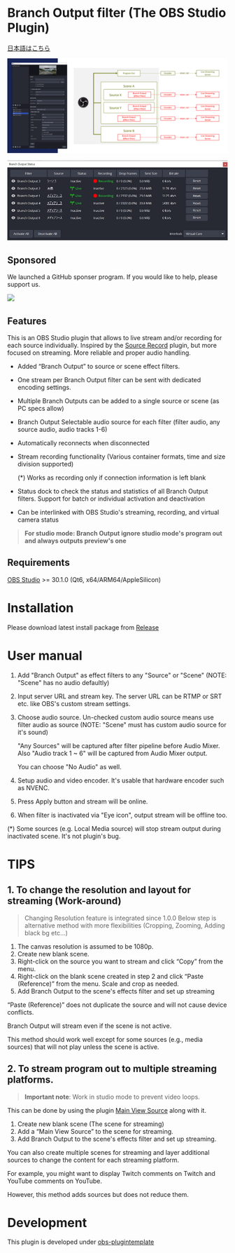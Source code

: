 # Branch Output filter (The OBS Studio Plugin)

[日本語はこちら](./README_ja.md)

[<img src="./screenshot1.jpg" />](./screenshot1.jpg)

[<img src="./screenshot2.jpg" />](./screenshot2.jpg)

## Sponsored

We launched a GitHub sponser program. If you would like to help, please support us.

[<img src="https://img.shields.io/static/v1?label=Sponsor&message=%E2%9D%A4&logo=GitHub&color=%23fe8e86" />](https://github.com/sponsors/OPENSPHERE-Inc)

## Features

This is an OBS Studio plugin that allows to live stream and/or recording for each source individually.
Inspired by the [Source Record](https://github.com/exeldro/obs-source-record) plugin, but more focused on streaming.
More reliable and proper audio handling.

- Added “Branch Output” to source or scene effect filters.
- One stream per Branch Output filter can be sent with dedicated encoding settings.
- Multiple Branch Outputs can be added to a single source or scene (as PC specs allow)
- Branch Output Selectable audio source for each filter (filter audio, any source audio, audio tracks 1-6)
- Automatically reconnects when disconnected
- Stream recording functionality (Various container formats, time and size division supported)
  
  (*) Works as recording only if connection information is left blank
  
- Status dock to check the status and statistics of all Branch Output filters. Support for batch or individual activation and deactivation
- Can be interlinked with OBS Studio's streaming, recording, and virtual camera status

> **For studio mode: Branch Output ignore studio mode's program out and always outputs preview's one**

## Requirements

[OBS Studio](https://obsproject.com/) >= 30.1.0 (Qt6, x64/ARM64/AppleSilicon)

# Installation

Please download latest install package from [Release](https://github.com/OPENSPHERE-Inc/branch-output/releases)

# User manual

1. Add "Branch Output" as effect filters to any "Source" or "Scene" (NOTE: "Scene" has no audio defaultly)
2. Input server URL and stream key. The server URL can be RTMP or SRT etc. like OBS's custom stream settings.
3. Choose audio source. Un-checked custom audio source means use filter audio as source (NOTE: "Scene"
   must has custom audio source for it's sound)

   "Any Sources" will be captured after filter pipeline before Audio Mixer. Also "Audio track 1 ~ 6" will be captured from Audio Mixer output.  
   
   You can choose "No Audio" as well.  
   
4. Setup audio and video encoder. It's usable that hardware encoder such as NVENC.
5. Press Apply button and stream will be online.
6. When filter is inactivated via "Eye icon", output stream will be offline too.

(*) Some sources (e.g. Local Media source) will stop stream output during inactivated scene. It's not plugin's bug.

# TIPS

## 1. To change the resolution and layout for streaming (Work-around)

> Changing Resolution feature is integrated since 1.0.0
> Below step is alternative method with more flexibilities (Cropping, Zooming, Adding black bg etc...)

1. The canvas resolution is assumed to be 1080p.
2. Create new blank scene.
3. Right-click on the source you want to stream and click “Copy” from the menu.
4. Right-click on the blank scene created in step 2 and click “Paste (Reference)” from the menu.
   Scale and crop as needed.
5. Add Branch Output to the scene's effects filter and set up streaming

“Paste (Reference)” does not duplicate the source and will not cause device conflicts.

Branch Output will stream even if the scene is not active.

This method should work well except for some sources (e.g., media sources) that will not play unless the scene is active.

## 2. To stream program out to multiple streaming platforms.

> **Important note**: Work in studio mode to prevent video loops.

This can be done by using the plugin [Main View Source](https://obsproject.com/forum/resources/main-view-source.1501/) along with it.

1. Create new blank scene (The scene for streaming)
2. Add a “Main View Source” to the scene for streaming.
3. Add Branch Output to the scene's effects filter and set up streaming.

You can also create multiple scenes for streaming and layer additional sources to change the content for each streaming platform.

For example, you might want to display Twitch comments on Twitch and YouTube comments on YouTube.

However, this method adds sources but does not reduce them.

# Development

This plugin is developed under [obs-plugintemplate](https://github.com/obsproject/obs-plugintemplate)

